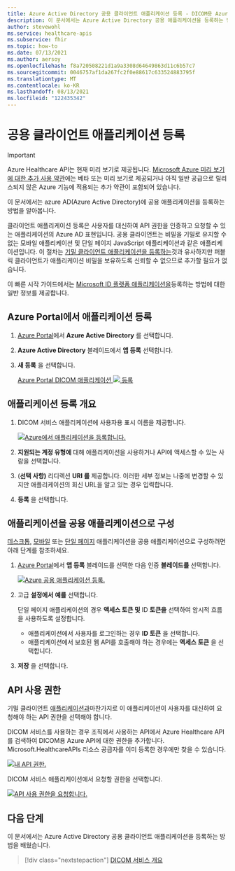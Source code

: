 ```yaml
---
title: Azure Active Directory 공용 클라이언트 애플리케이션 등록 - DICOM용 Azure Healthcare API
description: 이 문서에서는 Azure Active Directory 공용 애플리케이션을 등록하는 방법을 설명합니다.
author: stevewohl
ms.service: healthcare-apis
ms.subservice: fhir
ms.topic: how-to
ms.date: 07/13/2021
ms.author: aersoy
ms.openlocfilehash: f8a720508221d1a9a3308d64649863d11c6b57c7
ms.sourcegitcommit: 0046757af1da267fc2f0e88617c633524883795f
ms.translationtype: MT
ms.contentlocale: ko-KR
ms.lasthandoff: 08/13/2021
ms.locfileid: "122435342"
---
```

# <a name="register-a-public-client-application"></a>공용 클라이언트 애플리케이션 등록

> [!IMPORTANT]
> Azure Healthcare API는 현재 미리 보기로 제공됩니다. [Microsoft Azure 미리 보기에 대한 추가 사용 약관](https://azure.microsoft.com/support/legal/preview-supplemental-terms/)에는 베타 또는 미리 보기로 제공되거나 아직 일반 공급으로 릴리스되지 않은 Azure 기능에 적용되는 추가 약관이 포함되어 있습니다.

이 문서에서는 azure AD(Azure Active Directory)에 공용 애플리케이션을 등록하는 방법을 알아봅니다.

클라이언트 애플리케이션 등록은 사용자를 대신하여 API 권한을 인증하고 요청할 수 있는 애플리케이션의 Azure AD 표현입니다. 공용 클라이언트는 비밀을 기밀로 유지할 수 없는 모바일 애플리케이션 및 단일 페이지 JavaScript 애플리케이션과 같은 애플리케이션입니다. 이 절차는 [기밀 클라이언트 애플리케이션을 등록하는](dicom-register-confidential-client-application.md)것과 유사하지만 퍼블릭 클라이언트가 애플리케이션 비밀을 보유하도록 신뢰할 수 없으므로 추가할 필요가 없습니다.

이 빠른 시작 가이드에서는 [Microsoft ID 플랫폼 애플리케이션을](.././../active-directory/develop/quickstart-register-app.md)등록하는 방법에 대한 일반 정보를 제공합니다.

## <a name="application-registrations-in-the-azure-portal"></a>Azure Portal에서 애플리케이션 등록

1. [Azure Portal](https://portal.azure.com)에서 **Azure Active Directory** 를 선택합니다.
2. **Azure Active Directory** 블레이드에서 **앱 등록** 선택합니다.
3. **새 등록** 을 선택합니다.

   [Azure Portal DICOM 애플리케이션 ![ ](media/dicom-azure-app-registrations.png) 등록 ](media/dicom-azure-app-registrations.png#lightbox)

## <a name="application-registration-overview"></a>애플리케이션 등록 개요

1. DICOM 서비스 애플리케이션에 사용자용 표시 이름을 제공합니다.

   [![Azure에서 애플리케이션을 등록합니다. ](media/dicom-registration-application-name.png) ](media/dicom-registration-application-name.png#lightbox)

2. **지원되는 계정 유형에** 대해 애플리케이션을 사용하거나 API에 액세스할 수 있는 사람을 선택합니다.
3. (**선택 사항)** 리디렉션 **URI 를** 제공합니다. 이러한 세부 정보는 나중에 변경할 수 있지만 애플리케이션의 회신 URL을 알고 있는 경우 입력합니다.
4. **등록** 을 선택합니다.

## <a name="configuring-an-application-as-a-public-application"></a>애플리케이션을 공용 애플리케이션으로 구성

[데스크톱,](.././../active-directory/develop/scenario-desktop-app-registration.md) [모바일](.././../active-directory/develop/scenario-mobile-app-registration.md) 또는 [단일 페이지](.././../active-directory/develop/scenario-mobile-app-registration.md) 애플리케이션을 공용 애플리케이션으로 구성하려면 아래 단계를 참조하세요.

1. [Azure Portal](https://portal.azure.com)에서 **앱 등록** 블레이드를 선택한 다음 인증 **블레이드를** 선택합니다.

   [![Azure 공용 애플리케이션 등록. ](media/dicom-authentication.png) ](media/dicom-authentication.png#lightbox)

2. 고급 **설정에서** **예를** 선택합니다.

   단일 페이지 애플리케이션의 경우 **액세스 토큰 및** ID **토큰을** 선택하여 암시적 흐름을 사용하도록 설정합니다.
   * 애플리케이션에서 사용자를 로그인하는 경우 **ID 토큰** 을 선택합니다.
   * 애플리케이션에서 보호된 웹 API를 호출해야 하는 경우에는 **액세스 토큰** 을 선택합니다.

3. **저장** 을 선택합니다.

## <a name="api-permissions"></a>API 사용 권한

기밀 클라이언트 [애플리케이션과](dicom-register-confidential-client-application.md)마찬가지로 이 애플리케이션이 사용자를 대신하여 요청해야 하는 API 권한을 선택해야 합니다.

DICOM 서비스를 사용하는 경우 조직에서 사용하는 API에서 Azure Healthcare API를 검색하여 DICOM용 Azure API에 대한 권한을 추가합니다. Microsoft.HealthcareAPIs 리소스 공급자를 이미 등록한 경우에만 찾을 수 있습니다.

[![내 API 권한. ](media/dicom-request-my-api-permissions.png) ](media/dicom-request-my-api-permissions.png#lightbox)

DICOM 서비스 애플리케이션에서 요청할 권한을 선택합니다.

[![API 사용 권한을 요청합니다. ](media/dicom-request-api-permissions.png) ](media/dicom-request-api-permissions.png#lightbox)

## <a name="next-steps"></a>다음 단계

이 문서에서는 Azure Active Directory 공용 클라이언트 애플리케이션을 등록하는 방법을 배웠습니다.  

>[!div class="nextstepaction"]
>[DICOM 서비스 개요](dicom-services-overview.md)










